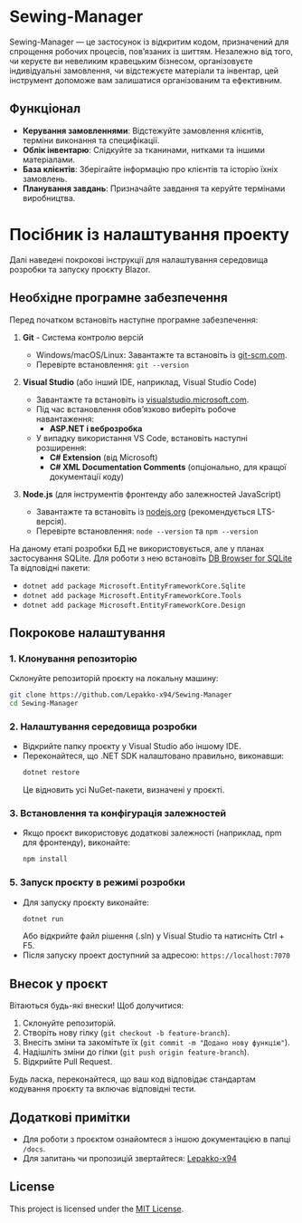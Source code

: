 # Sewing-Manager

Sewing-Manager — це застосунок із відкритим кодом, призначений для спрощення робочих процесів, пов’язаних із шиттям. Незалежно від того, чи керуєте ви невеликим кравецьким бізнесом, організовуєте індивідуальні замовлення, чи відстежуєте матеріали та інвентар, цей інструмент допоможе вам залишатися організованим та ефективним.

## Функціонал

- **Керування замовленнями**: Відстежуйте замовлення клієнтів, терміни виконання та специфікації.
- **Облік інвентарю**: Слідкуйте за тканинами, нитками та іншими матеріалами.
- **База клієнтів**: Зберігайте інформацію про клієнтів та історію їхніх замовлень.
- **Планування завдань**: Призначайте завдання та керуйте термінами виробництва.

# Посібник із налаштування проекту

Далі наведені покрокові інструкції для налаштування середовища розробки та запуску проєкту Blazor.

## Необхідне програмне забезпечення

Перед початком встановіть наступне програмне забезпечення:

1. **Git** - Система контролю версій
   - Windows/macOS/Linux: Завантажте та встановіть із [git-scm.com](https://git-scm.com/downloads).
   - Перевірте встановлення: `git --version`

2. **Visual Studio** (або інший IDE, наприклад, Visual Studio Code)
   - Завантажте та встановіть із [visualstudio.microsoft.com](https://visualstudio.microsoft.com/).
   - Під час встановлення обов’язково виберіть робоче навантаження:
     - **ASP.NET і веброзробка**
   - У випадку використання VS Code, встановіть наступні розширення:
     - **C# Extension** (від Microsoft)
     - **C# XML Documentation Comments** (опціонально, для кращої документації коду)

3. **Node.js** (для інструментів фронтенду або залежностей JavaScript)
   - Завантажте та встановіть із [nodejs.org](https://nodejs.org/) (рекомендується LTS-версія).
   - Перевірте встановлення: `node --version` та `npm --version`

На даному етапі розробки БД не використовується, але у планах застосування SQLite. Для роботи з нею встановіть [DB Browser for SQLite](https://sqlitebrowser.org/)
Та відповідні пакети:
 - `dotnet add package Microsoft.EntityFrameworkCore.Sqlite`
 - `dotnet add package Microsoft.EntityFrameworkCore.Tools`
 - `dotnet add package Microsoft.EntityFrameworkCore.Design`

## Покрокове налаштування

### 1. Клонування репозиторію
Склонуйте репозиторій проєкту на локальну машину:
```bash
git clone https://github.com/Lepakko-x94/Sewing-Manager
cd Sewing-Manager
```

### 2. Налаштування середовища розробки
- Відкрийте папку проєкту у Visual Studio або іншому IDE.
- Переконайтеся, що .NET SDK налаштовано правильно, виконавши:
  ```bash
  dotnet restore
  ```
  Це відновить усі NuGet-пакети, визначені у проєкті.

### 3. Встановлення та конфігурація залежностей
- Якщо проєкт використовує додаткові залежності (наприклад, npm для фронтенду), виконайте:
  ```bash
  npm install
  ```

### 5. Запуск проєкту в режимі розробки
- Для запуску проєкту виконайте:
  ```bash
  dotnet run
  ```
  Або відкрийте файл рішення (.sln) у Visual Studio та натисніть Ctrl + F5.
- Після запуску проект доступний за адресою: `https://localhost:7070`

## Внесок у проєкт

Вітаються будь-які внески! Щоб долучитися:

1. Склонуйте репозиторій.
2. Створіть нову гілку (`git checkout -b feature-branch`).
3. Внесіть зміни та закомітьте їх (`git commit -m "Додано нову функцію"`).
4. Надішліть зміни до гілки (`git push origin feature-branch`).
5. Відкрийте Pull Request.

Будь ласка, переконайтеся, що ваш код відповідає стандартам кодування проєкту та включає відповідні тести.

## Додаткові примітки
- Для роботи з проєктом ознайомтеся з іншою документацією в папці `/docs`.
- Для запитань чи пропозицій звертайтеся: [Lepakko-x94](https://github.com/Lepakko-x94)

## License

This project is licensed under the [MIT License](LICENSE).
